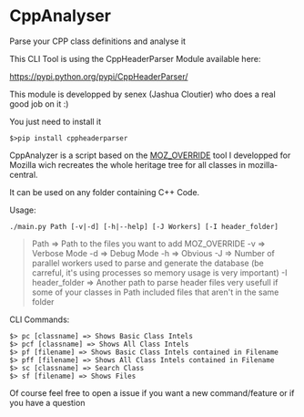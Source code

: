 CppAnalyser
===========

Parse your CPP class definitions and analyse it

This CLI Tool is using the CppHeaderParser Module available here:

https://pypi.python.org/pypi/CppHeaderParser/

This module is developped by senex (Jashua Cloutier) who does a real good job on it :)

You just need to install it
```
$>pip install cppheaderparser
```

CppAnalyzer is a script based on the [MOZ_OVERRIDE](https://github.com/Sixdsn/MOZ_OVERRIDE) tool
I developped for Mozilla wich recreates the whole heritage tree for all classes in mozilla-central.

It can be used on any folder containing C++ Code.

Usage:

`./main.py Path [-v|-d] [-h|--help] [-J Workers] [-I header_folder]`

> Path		  => Path to the files you want to add MOZ_OVERRIDE
> -v 		  => Verbose Mode
> -d 		  => Debug Mode
> -h		  => Obvious
> -J      => Number of parallel workers used to parse and generate the database 
              (be carreful, it's using processes so memory usage is very important)
> -I header_folder  => Another path to parse header files
>      		     very usefull if some of your classes in Path included files that aren't in the same folder

CLI Commands:

```
$> pc [classname] => Shows Basic Class Intels
$> pcf [classname] => Shows All Class Intels
$> pf [filename] => Shows Basic Class Intels contained in Filename
$> pff [filename] => Shows All Class Intels contained in Filename
$> sc [classname] => Search Class
$> sf [filename] => Shows Files
```
Of course feel free to open a issue if you want a new command/feature or if you have a question


